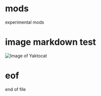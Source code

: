 # mods
experimental mods
# image markdown test
![Image of Yaktocat](https://octodex.github.com/images/yaktocat.png)
# eof
end of file
